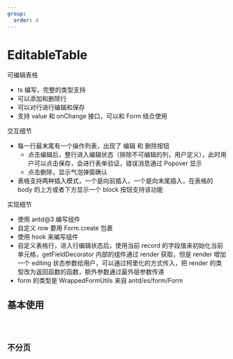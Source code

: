 ```yaml
---
group:
  order: 4
---
```


# EditableTable

可编辑表格

- ts 编写，完整的类型支持
- 可以添加和删除行
- 可以对行进行编辑和保存
- 支持 value 和 onChange 接口，可以和 Form 结合使用

交互细节

- 每一行最末尾有一个操作列表，出现了 编辑 和 删除按钮
  - 点击编辑后，整行进入编辑状态（排除不可编辑的列，用户定义），此时用户可以点击保存，会进行表单验证，错误消息通过 Popover 显示
  - 点击删除，显示气泡弹窗确认
- 表格支持两种插入模式，一个是向前插入，一个是向末尾插入，在表格的 body 的上方或者下方显示一个 block 按钮支持该功能

实现细节

- 使用 antd@3 编写组件
- 自定义 row 要用 Form.create 包裹
- 使用 hook 来编写组件
- 自定义表格行，进入行编辑状态后，使用当前 record 的字段值来初始化当前单元格，getFieldDecorator 内部的组件通过 render 获取，但是 render 增加一个 editing 状态参数给用户，可以通过柯里化的方式传入，把 render 的类型改为返回函数的函数，额外参数通过最外层参数传递
- form 的类型是 WrappedFormUtils 来自 antd/es/form/Form

## 基本使用

<code src="./demos/basic" />


## 不分页

<code src="./demos/no-page" />
